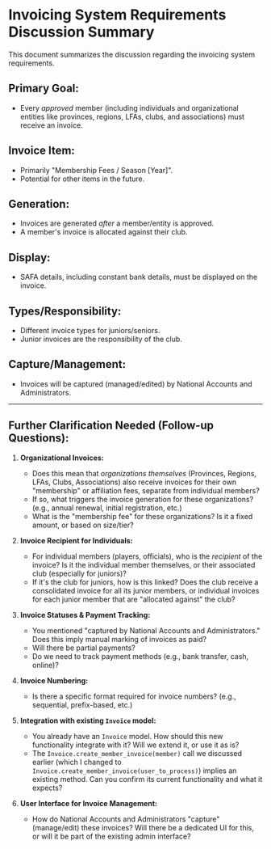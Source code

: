# Invoicing System Requirements Discussion Summary

This document summarizes the discussion regarding the invoicing system requirements.

## Primary Goal:
*   Every *approved* member (including individuals and organizational entities like provinces, regions, LFAs, clubs, and associations) must receive an invoice.

## Invoice Item:
*   Primarily "Membership Fees / Season [Year]".
*   Potential for other items in the future.

## Generation:
*   Invoices are generated *after* a member/entity is approved.
*   A member's invoice is allocated against their club.

## Display:
*   SAFA details, including constant bank details, must be displayed on the invoice.

## Types/Responsibility:
*   Different invoice types for juniors/seniors.
*   Junior invoices are the responsibility of the club.

## Capture/Management:
*   Invoices will be captured (managed/edited) by National Accounts and Administrators.

---

## Further Clarification Needed (Follow-up Questions):

1.  **Organizational Invoices:**
    *   Does this mean that *organizations themselves* (Provinces, Regions, LFAs, Clubs, Associations) also receive invoices for their own "membership" or affiliation fees, separate from individual members?
    *   If so, what triggers the invoice generation for these organizations? (e.g., annual renewal, initial registration, etc.)
    *   What is the "membership fee" for these organizations? Is it a fixed amount, or based on size/tier?

2.  **Invoice Recipient for Individuals:**
    *   For individual members (players, officials), who is the *recipient* of the invoice? Is it the individual member themselves, or their associated club (especially for juniors)?
    *   If it's the club for juniors, how is this linked? Does the club receive a consolidated invoice for all its junior members, or individual invoices for each junior member that are "allocated against" the club?

3.  **Invoice Statuses & Payment Tracking:**
    *   You mentioned "captured by National Accounts and Administrators." Does this imply manual marking of invoices as paid?
    *   Will there be partial payments?
    *   Do we need to track payment methods (e.g., bank transfer, cash, online)?

4.  **Invoice Numbering:**
    *   Is there a specific format required for invoice numbers? (e.g., sequential, prefix-based, etc.)

5.  **Integration with existing `Invoice` model:**
    *   You already have an `Invoice` model. How should this new functionality integrate with it? Will we extend it, or use it as is?
    *   The `Invoice.create_member_invoice(member)` call we discussed earlier (which I changed to `Invoice.create_member_invoice(user_to_process)`) implies an existing method. Can you confirm its current functionality and what it expects?

6.  **User Interface for Invoice Management:**
    *   How do National Accounts and Administrators "capture" (manage/edit) these invoices? Will there be a dedicated UI for this, or will it be part of the existing admin interface?
